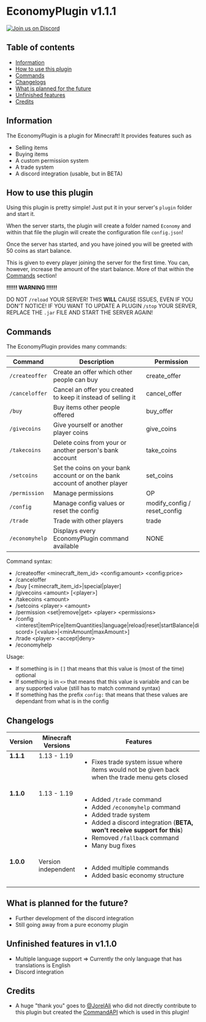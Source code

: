 # EconomyPlugin v1.1.1
[![Join us on Discord](https://img.shields.io/discord/962686449038282753.svg?label=&logo=discord&logoColor=ffffff&color=7389D8&labelColor=6A7EC2)](https://discord.gg/Q7RRjdmERB)

## Table of contents
- [Information](#information)
- [How to use this plugin](#how-to-use-this-plugin)
- [Commands](#commands)
- [Changelogs](#changelogs)
- [What is planned for the future](#what-is-planned-for-the-future)
- [Unfinished features](#unfinished-features-in-v110)
- [Credits](#credits)

## Information
The EconomyPlugin is a plugin for Minecraft! It provides features such as
- Selling items
- Buying items
- A custom permission system
- A trade system
- A discord integration (usable, but in BETA)

## How to use this plugin
Using this plugin is pretty simple! Just put it in your server's `plugin` folder and start it.

When the server starts, the plugin will create a folder named `Economy` and within that file the
plugin will create the configuration file `config.json`!

Once the server has started, and you have joined you will be greeted with 50 coins as start balance.

This is given to every player joining the server for the first time. You can, however, increase the amount
of the start balance. More of that within the [Commands](#commands) section!

**!!!!!!  WARNING  !!!!!!**

DO NOT `/reload` YOUR SERVER! THIS **WILL** CAUSE ISSUES, EVEN IF YOU DON'T NOTICE! IF YOU WANT TO UPDATE A PLUGIN `/stop` YOUR SERVER, REPLACE THE `.jar` FILE AND START THE SERVER AGAIN!

## Commands
The EconomyPlugin provides many commands:

| Command        | Description                                                                 | Permission                   |
|----------------|-----------------------------------------------------------------------------|------------------------------|
| `/createoffer` | Create an offer which other people can buy                                  | create_offer                 |
| `/canceloffer` | Cancel an offer you created to keep it instead of selling it                | cancel_offer                 |
| `/buy`         | Buy items other people offered                                              | buy_offer                    |
| `/givecoins`   | Give yourself or another player coins                                       | give_coins                   |
| `/takecoins`   | Delete coins from your or another person's bank account                     | take_coins                   |
| `/setcoins`    | Set the coins on your bank account or on the bank account of another player | set_coins                    |
| `/permission`  | Manage permissions                                                          | OP                           |
| `/config`      | Manage config values or reset the config                                    | modify_config / reset_config |
| `/trade`       | Trade with other players                                                    | trade                        |
| `/economyhelp` | Displays every EconomyPlugin command available                              | NONE                         |

Command syntax:
- /createoffer <minecraft_item_id> \<config:amount> \<config:price>
- /canceloffer
- /buy [<minecraft_item_id>|special|player]
- /givecoins \<amount> [\<player>]
- /takecoins \<amount>
- /setcoins \<player> \<amount>
- /permission <set|remove|get> \<player> \<permissions>
- /config <interest|itemPrice|itemQuantities|language|reload|reset|startBalance|discord> [\<value>|<minAmount|maxAmount>]
- /trade \<player> \<accept|deny>
- /economyhelp

Usage:
- If something is in `[]` that means that this value is (most of the time) optional
- If something is in `<>` that means that this value is variable and can be any supported value (still has to match command syntax)
- If something has the prefix `config:` that means that these values are dependant from what is in the config

## Changelogs
<table width="100%">
  <thead>
    <tr>
      <th width="10%">Version</th>
      <th width="10%">Minecraft Versions</th>
      <th width="80%">Features</th>
    </tr>
  </thead>
  <tbody>
    <tr>
      <td valign="top"><b>1.1.1</b></td>
      <td valign="top">1.13 - 1.19</td>
      <td valign="top">
        <ul>
          <li>Fixes trade system issue where items would not be given back when the trade menu gets closed</li>
        </ul>
      </td>
    </tr>
    <tr>
      <td valign="top"><b>1.1.0</b></td>
      <td valign="top">1.13 - 1.19</td>
      <td valign="top">
        <ul>
          <li>Added <code>/trade</code> command</li>
          <li>Added <code>/economyhelp</code> command</li>
          <li>Added trade system</li>
          <li>Added a discord integration (<b>BETA, won't receive support for this</b>)</li>
          <li>Removed <code>/fallback</code> command</li>
          <li>Many bug fixes</li>
        </ul>
      </td>
    </tr>
    <tr>
      <td valign="top"><b>1.0.0</b></td>
      <td valign="top">Version independent</td>
      <td valign="top">
        <ul>
          <li>Added multiple commands</li>
          <li>Added basic economy structure</li>
        </ul>
      </td>
    </tr>
  </tbody>
</table>

## What is planned for the future?
- Further development of the discord integration
- Still going away from a pure economy plugin

## Unfinished features in v1.1.0
- Multiple language support => Currently the only language that has translations is English
- Discord integration

## Credits
- A huge "thank you" goes to [@JorelAli](https://jorel.dev/) who did not directly contribute to this plugin but created the [CommandAPI](https://github.com/JorelAli/CommandAPI) which is used in this plugin!